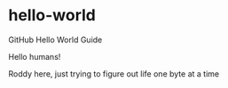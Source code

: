 # hello-world
GitHub Hello World Guide

Hello humans!

Roddy here, just trying to figure out life one byte at a time
